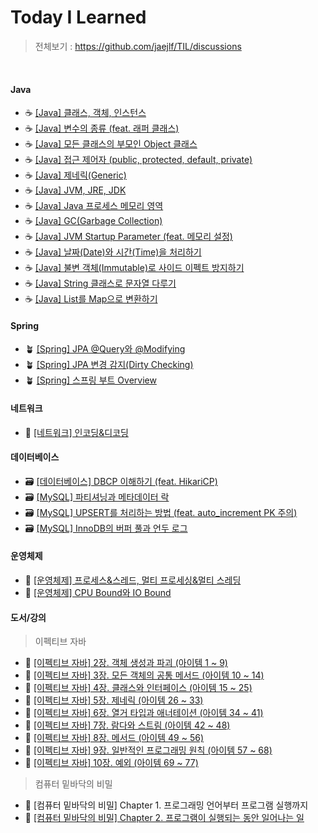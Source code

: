 # Today I Learned

> 전체보기 : https://github.com/jaejlf/TIL/discussions

<br>

#### Java
- ☕ [[Java] 클래스, 객체, 인스턴스](https://github.com/jaejlf/TIL/discussions/55)
- ☕ [[Java] 변수의 종류 (feat. 래퍼 클래스)](https://github.com/jaejlf/TIL/discussions/137)
- ☕ [[Java] 모든 클래스의 부모인 Object 클래스](https://github.com/jaejlf/TIL/discussions/45)
- ☕ [[Java] 접근 제어자 (public, protected, default, private)](https://github.com/jaejlf/TIL/discussions/76)
- ☕ [[Java] 제네릭(Generic)](https://github.com/jaejlf/TIL/discussions/97)
- ☕ [[Java] JVM, JRE, JDK](https://github.com/jaejlf/TIL/discussions/41)
- ☕ [[Java] Java 프로세스 메모리 영역](https://github.com/jaejlf/TIL/discussions/42)
- ☕ [[Java] GC(Garbage Collection)](https://github.com/jaejlf/TIL/discussions/43)
- ☕ [[Java] JVM Startup Parameter (feat. 메모리 설정)](https://github.com/jaejlf/TIL/discussions/44)
- ☕ [[Java] 날짜(Date)와 시간(Time)을 처리하기](https://github.com/jaejlf/TIL/discussions/57)
- ☕ [[Java] 불변 객체(Immutable)로 사이드 이펙트 방지하기](https://github.com/jaejlf/TIL/discussions/56)
- ☕ [[Java] String 클래스로 문자열 다루기](https://github.com/jaejlf/TIL/discussions/58)
- ☕ [[Java] List를 Map으로 변환하기](https://github.com/jaejlf/TIL/discussions/40)

#### Spring
- 🪴 [[Spring] JPA @Query와 @Modifying](https://github.com/jaejlf/TIL/discussions/47)
- 🪴 [[Spring] JPA 변경 감지(Dirty Checking)](https://github.com/jaejlf/TIL/discussions/54)
- 🪴 [[Spring] 스프링 부트 Overview](https://github.com/jaejlf/TIL/discussions/152)

#### 네트워크
- 🔗 [[네트워크] 인코딩&디코딩](https://github.com/jaejlf/TIL/discussions/53)

#### 데이터베이스
- 🗃️ [[데이터베이스] DBCP 이해하기 (feat. HikariCP)](https://github.com/jaejlf/TIL/discussions/46)
- 🗃️ [[MySQL] 파티셔닝과 메타데이터 락](https://github.com/jaejlf/TIL/discussions/50)
- 🗃️ [[MySQL] UPSERT를 처리하는 방법 (feat. auto_increment PK 주의)](https://github.com/jaejlf/TIL/discussions/51)
- 🗃️ [[MySQL] InnoDB의 버퍼 풀과 언두 로그](https://github.com/jaejlf/TIL/discussions/52)

#### 운영체제
- 🦀 [[운영체제] 프로세스&스레드, 멀티 프로세싱&멀티 스레딩](https://github.com/jaejlf/TIL/discussions/48)
- 🦀 [[운영체제] CPU Bound와 IO Bound](https://github.com/jaejlf/TIL/discussions/49)

#### 도서/강의
> 이펙티브 자바
- 🎣 [[이펙티브 자바] 2장. 객체 생성과 파괴 (아이템 1 ~ 9)](https://github.com/jaejlf/TIL/discussions/140)
- 🎣 [[이펙티브 자바] 3장. 모든 객체의 공통 메서드 (아이템 10 ~ 14)](https://github.com/jaejlf/TIL/discussions/141)
- 🎣 [[이펙티브 자바] 4장. 클래스와 인터페이스 (아이템 15 ~ 25)](https://github.com/jaejlf/TIL/discussions/142)
- 🎣 [[이펙티브 자바] 5장. 제네릭 (아이템 26 ~ 33)](https://github.com/jaejlf/TIL/discussions/143)
- 🎣 [[이펙티브 자바] 6장. 열거 타입과 애너테이션 (아이템 34 ~ 41)](https://github.com/jaejlf/TIL/discussions/144)
- 🎣 [[이펙티브 자바] 7장. 람다와 스트림 (아이템 42 ~ 48)](https://github.com/jaejlf/TIL/discussions/145)
- 🎣 [[이펙티브 자바] 8장. 메서드 (아이템 49 ~ 56)](https://github.com/jaejlf/TIL/discussions/146)
- 🎣 [[이펙티브 자바] 9장. 일반적인 프로그래밍 원칙 (아이템 57 ~ 68)](https://github.com/jaejlf/TIL/discussions/147)
- 🎣 [[이펙티브 자바] 10장. 예외 (아이템 69 ~ 77)](https://github.com/jaejlf/TIL/discussions/148)

> 컴퓨터 밑바닥의 비밀
- 🐢 [컴퓨터 밑바닥의 비밀] Chapter 1. 프로그래밍 언어부터 프로그램 실행까지
- 🐢 [[컴퓨터 밑바닥의 비밀] Chapter 2. 프로그램이 실행되는 동안 일어나는 일](https://github.com/jaejlf/TIL/discussions/151)
